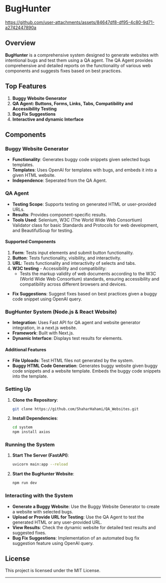 # BugHunter


https://github.com/user-attachments/assets/84647df8-df95-4c80-9d71-a2742447890a



## Overview

**BugHunter** is a comprehensive system designed to generate websites with intentional bugs and test them using a QA
agent.
The QA Agent provides comprehensive and detailed reports on the functionality of various web components
and suggests fixes
based on best practices.

## Top Features

1. **Buggy Website Generator**
2. **QA Agent: Buttons, Forms, Links, Tabs, Compatibility and Accessibility Testing**
3. **Bug Fix Suggestions**
4. **Interactive and dynamic Interface**

## Components

### Buggy Website Generator

- **Functionality**: Generates buggy code snippets given selected bugs templates.
- **Templates**: Uses OpenAI for templates with bugs, and embeds it into a given HTML website.
- **Independence**: Seperated from the QA Agent.

### QA Agent

- **Testing Scope**: Supports testing on generated HTML or user-provided URLs.
- **Results**: Provides component-specific results.
- **Tools Used**: Selenium, W3C (The World Wide Web Consortium) Validator class for basic Standards and Protocols for
  web development, and BeautifulSoup for testing.

#### Supported Components

1. **Form**: Tests input elements and submit button functionality.
2. **Button**: Tests functionality, visibility, and interactivity.
3. **URL**: Tests functionality and interactivity of selects and tabs.
4. **W3C testing** - Accessibility and compatibility:
    - Tests the markup validity of web documents according to the W3C (World Wide Web Consortium) standards, ensuring
      accessibility and compatibility across different browsers and devices.

- **Fix Suggestions**: Suggest fixes based on best practices given a buggy code snippet using OpenAI query.

### BugHunter System (Node.js & React Website)

- **Integration**: Uses Fast API for QA agent and website generator integration, in a next.js website.
- **Framework**: Built with Next.js.
- **Dynamic Interface**: Displays test results for elements.

#### Additional Features

- **File Uploads**: Test HTML files not generated by the system.
- **Buggy HTML Code Generation**: Generates buggy website given buggy code snippets and a website template. Embeds the
  buggy code snippets into the template.

### Setting Up

1. **Clone the Repository**:
    ```bash
    git clone https://github.com/ShaharHahami/QA_Websites.git
    ```
2. **Install Dependencies**:
    ```bash
    cd system
    npm install axios
    ```

### Running the System

1. **Start The Server (FastAPI)**:
    ```bash
    uvicorn main:app --reload  
    ```
2. **Start the BugHunter Website**:
    ```bash
    npm run dev 
   ```

### Interacting with the System

- **Generate a Buggy Website**: Use the Buggy Website Generator to create a website with selected bugs.
- **Upload or Provide URL for Testing**: Use the QA Agent to test the generated HTML or any user-provided URL.
- **View Results**: Check the dynamic website for detailed test results and suggested fixes.
- **Bug Fix Suggestions**: Implementation of an automated bug fix suggestion feature using OpenAI query.

## License

This project is licensed under the MIT License.

---
